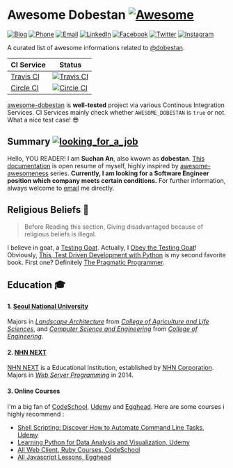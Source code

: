 # Awesome Dobestan [![Awesome](https://cdn.rawgit.com/sindresorhus/awesome/d7305f38d29fed78fa85652e3a63e154dd8e8829/media/badge.svg)](https://github.com/dobestan/awesome-dobestan)

[![Blog](https://img.shields.io/badge/blog-https://dobest.io-blue.svg?style=flat-square)](https://dobest.io/)
[![Phone](https://img.shields.io/badge/phone-+82.10.2220.5736-blue.svg?style=flat-square)]()
[![Email](https://img.shields.io/badge/Email-me@ansuchan.com-blue.svg?style=flat-square)](mailto:me@ansuchan.com)
[![LinkedIn](https://img.shields.io/badge/LinkedIn-dobestan-0077B5.svg?style=flat-square)](https://kr.linkedin.com/in/dobestan)
[![Facebook](https://img.shields.io/badge/Facebook-dobestan-3b5998.svg?style=flat-square)](https://www.facebook.com/dobestan)
[![Twitter](https://img.shields.io/badge/Twitter-dobestan-00aced.svg?style=flat-square)](https://twitter.com/dobestan)
[![Instagram](https://img.shields.io/badge/Instagram-dobestan-517fa4.svg?style=flat-square)](https://www.instagram.com/dobestan/)

A curated list of awesome informations related to [@dobestan](https://github.com/dobestan/).

| CI Service | Status |
| ---------- | ------ |
| [Travis CI](https://travis-ci.org/dobestan/awesome-dobestan) | [![Travis CI](https://img.shields.io/travis/dobestan/awesome-dobestan/master.svg?style=flat-square)](https://travis-ci.org/dobestan/awesome-dobestan) |
| [Circle CI](https://circleci.com/gh/dobestan/awesome-dobestan) | [![Circie CI](https://img.shields.io/circleci/project/dobestan/awesome-dobestan/master.svg?style=flat-square)](https://circleci.com/gh/dobestan/awesome-dobestan) |

[awesome-dobestan](https://github.com/dobestan/awesome-dobestan) is **well-tested** project via various Continous Integration Services.
CI Services mainly check whether `AWESOME_DOBESTAN` is `true` or not. What a nice test case! :sunglasses:


## Summary [![looking_for_a_job](https://img.shields.io/badge/looking_for_a_job-TRUE-brightgreen.svg?style=flat-square)]()

Hello, YOU READER! I am **Suchan An**, also kwown as **dobestan**. [This documentation](https://github.com/dobestan/awesome-dobestan)
is open resume of myself, highly inspired by [awesome-awesomeness](https://github.com/bayandin/awesome-awesomeness) series.
**Currently, I am looking for a Software Engineer position which company meets certain conditions.** For further information, always
welcome to [email](mailto:me@ansuchan.com) me directly.


## Religious Beliefs :pray: ##

> Before Reading this section, Giving disadvantaged because of religious beliefs is illegal.

I believe in goat, a [Testing Goat](https://twitter.com/testinggoat). Actually, I [Obey the Testing Goat](http://www.obeythetestinggoat.com/)!
Obviously, [This, Test Driven Development with Python](http://www.obeythetestinggoat.com/pages/book.html) is my second favorite book.
First one? Definitely [The Pragmatic Programmer](http://www.amazon.com/The-Pragmatic-Programmer-Journeyman-Master/dp/020161622X).


## Education :mortar_board: ##

#### 1. [Seoul National University](http://snu.ac.kr/)

Majors in *[Landscape Architecture](snula.snu.ac.kr)* from *[College of Agriculture and Life Sciences](http://cals.snu.ac.kr/)*, and
*[Computer Science and Engineering](http://cse.snu.ac.kr/)* from *[College of Engineering](http://eng.snu.ac.kr/)*.


#### 2. [NHN NEXT](http://nhnnext.org/)

[NHN NEXT](https://www.nhnnext.org/about/index.nhn) is a Educational Institution, established by [NHN Corporation](https://www.navercorp.com/en/index.nhn).
Majors in *[Web Server Programming](http://nhnnext.org/curriculum/track/web.nhn)* in 2014.


#### 3. Online Courses

I'm a big fan of [CodeSchool](https://www.codeschool.com/), [Udemy](https://www.udemy.com/) and [Egghead](https://egghead.io/).
Here are some courses i highly recommend :

- [Shell Scripting: Discover How to Automate Command Line Tasks, Udemy](https://www.udemy.com/shell-scripting-linux/)
- [Learning Python for Data Analysis and Visualization, Udemy](https://www.udemy.com/learning-python-for-data-analysis-and-visualization/)
- [All Web Client, Ruby Courses, CodeSchool](https://www.codeschool.com/paths)
- [All Javascript Lessons, Egghead](https://egghead.io/technologies)
